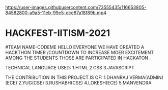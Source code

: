 

https://user-images.githubusercontent.com/73555435/116653805-84582800-a9a5-11eb-99e5-dce67a18f89b.mp4


# HACKFEST-IITISM-2021
#TEAM NAME-CODEME
HELLO EVERYONE WE HAVE CREATED A HACKTHON TIMER /COUNTDOWN TO INCREASE MOER EXCITEMENT 
AMONG THE STUDENTS THOSE ARE PARTICIPATED IN HACKATON .

TECHNICAL LANGUAGE USED:
1.HTML
2.CSS
3.JAVASCRIPT


THE CONTRIBUTION IN THIS PROJECT IS OF:
1.DHANRAJ VERMA(ADMIN)(ECE)
2.YUG(CSE)
3.RUSHABH(CSE)
4.LOKESH(ECE)
5.MANVENDRA

